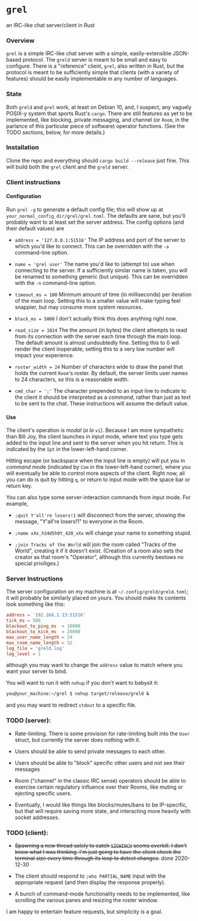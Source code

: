 # `grel`

an IRC-like chat server/client in Rust

### Overview

`grel` is a simple IRC-like chat server with a simple, easily-extensible
JSON-based protocol. The `greld` server is meant to be small and easy to
configure. There is a "reference" client, `grel`, also written in Rust,
but the protocol is meant to be sufficiently simple that clients (with a
variety of features) should be easily implementable in any number of languages.

### State

Both `greld` and `grel` work, at least on Debian 10, and, I suspect, any
vaguely POSIX-y system that sports Rust's `cargo`. There are still features
as yet to be implemented, like blocking, private messaging, and channel
(or `Room`, in the parlance of this particular piece of software) operator
functions. (See the TODO sections, below, for more details.)

### Installation

Clone the repo and everything should `cargo build --release` just fine. This
will build both the `grel` client and the `greld` server.

### Client instructions

#### Configuration

Run `grel -g` to generate a default config file; this will show up at
`your_normal_config_dir/grel/grel.toml`. The defaults are sane, but you'll
probably want to at least set the server address. The config options (and
their default values) are

  * `address = '127.0.0.1:51516'`
     The IP address and port of the server to which you'd like to connect.
     This can be overridden with the `-a` command-line option.

  * `name = 'grel user'`
    The name you'd like to (attempt to) use when connecting to the server.
    If a sufficiently similar name is taken, you will be renamed to something
    generic (but unique). This can be overridden with the `-n` command-line
    option.
    
  * `timeout_ms = 100`
    Minimum amount of time (in milliseconds) per iteration of the main loop.
    Setting this to a smaller value will make typing feel snappier, but may
    consume more system resources.

  * `block_ms = 5000`
    I don't actually think this does anything right now.

  * `read_size = 1024`
    The the amount (in bytes) the client attempts to read from its connection
    with the server each time through the main loop. The default amount
    is almost undoubtedly fine. Setting this to 0 will render the client
    inoperable; setting this to a very low number will impact your experience.

  * `roster_width = 24`
    Number of characters wide to draw the panel that holds the current `Room`'s
    roster. By default, the server limits user names to 24 characters, so this
    is a reasonable width.

  * `cmd_char = ';'`
    The character prepended to an input line to indicate to the client it
    should be interpreted as a _command_, rather than just as text to be
    sent to the chat. These instructions will assume the default value.

#### Use

The client's operation is _modal_ (_a la_ `vi`). Because I am more
sympathetic than Bill Joy, the client launches in _input_ mode, where text you
type gets added to the input line and sent to the server when you hit return.
This is indicated by the `Ipt` in the lower-left-hand corner.

Hitting escape (or backspace when the input line is empty) will put you in
_command_ mode (indicated by `Com` in the lower-left-hand corner), where you
will eventually be able to control more aspects of the client. Right now, all
you can do is quit by hitting `q`, or return to input mode with the space bar
or return key.

You can also type some server-interaction commands from input mode. For
example,

  * `;quit Y'all're losers!1` will disconnect from the server, showing the
    message, "Y'all're losers!1" to everyone in the Room.

  * `;name xXx_h34d5h0t_420_xXx` will change your name to something stupid.
  
  * `;join Tracks of the World` will join the room called "Tracks of the
    World", creating it if it doesn't exist. (Creation of a room also sets
    the creator as that room's "Operator", although this currently bestows
    no special priviliges.)


### Server Instructions

The server configuration on my machine is at `~/.config/greld/greld.toml`;
it will probably be similarly placed on yours. You should make its contents
look something like this:

```toml
address = '192.168.1.13:51516'
tick_ms = 500
blackout_to_ping_ms  = 10000
blackout_to_kick_ms  = 20000
max_user_name_length = 24
max_room_name_length = 32
log_file = 'greld.log'
log_level = 1
```

although you may want to change the `address` value to match where you want
your server to bind.

You will want to run it with `nohup` if you don't want to babysit it:

```sh
you@your_machine:~/grel $ nohup target/release/greld &
```

and you may want to redirect `stdout` to a specific file.

### TODO (server):

  * Rate-limiting. There is some provision for rate-limiting built into
    the `User` struct, but currently the server does nothing with it.

  * Users should be able to send private messages to each other.

  * Users should be able to "block" specific other users and not see their
    messages

  * Room ("channel" in the classic IRC sense) operators should be able to
    exercise certain regulatory influence over their Rooms, like muting
    or ejecting specific users.

  * Eventually, I would like things like blocks/mutes/bans to be IP-specific,
    but that will require saving more state, and interacting more heavily
    with socket addresses.

### TODO (client):

  * ~~Spawning a new thread solely to catch `SIGWINCH` seems overkill. I don't
    know what I was thinking. I'm just going to have the client check the
    terminal size every time through its loop to detect changes.~~
    done 2020-12-30

  * The client should respond to `;who PARTIAL_NAME` input with the appropriate
    request (and then display the response properly).

  * A bunch of command-mode functionality needs to be implemented, like
    scrolling the various panes and resizing the roster window.

I am happy to entertain feature requests, but simplicity is a goal.

